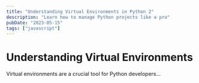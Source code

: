 ```yaml
---
title: "Understanding Virtual Environments in Python 2"
description: "Learn how to manage Python projects like a pro"
pubDate: "2023-05-15"
tags: ["javascript"]
---
```


# Understanding Virtual Environments

Virtual environments are a crucial tool for Python developers...